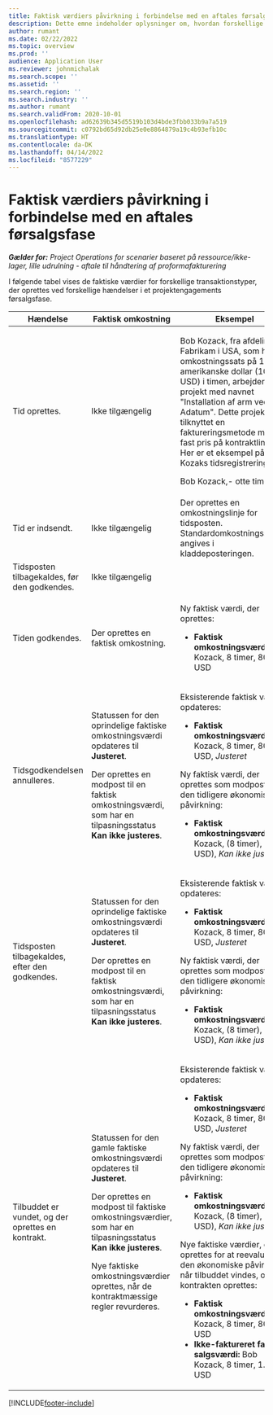 ```yaml
---
title: Faktisk værdiers påvirkning i forbindelse med en aftales førsalgsfase
description: Dette emne indeholder oplysninger om, hvordan forskellige hændelser påvirker tabellen for faktiske værdier i forbindelse med en aftales førsalgsfase i Microsoft Dynamics 365 Project Operations.
author: rumant
ms.date: 02/22/2022
ms.topic: overview
ms.prod: ''
audience: Application User
ms.reviewer: johnmichalak
ms.search.scope: ''
ms.assetid: ''
ms.search.region: ''
ms.search.industry: ''
ms.author: rumant
ms.search.validFrom: 2020-10-01
ms.openlocfilehash: ad62639b345d5519b103d4bde3fbb033b9a7a519
ms.sourcegitcommit: c0792bd65d92db25e0e8864879a19c4b93efb10c
ms.translationtype: HT
ms.contentlocale: da-DK
ms.lasthandoff: 04/14/2022
ms.locfileid: "8577229"
---
```

# <a name="actuals-impact-during-the-pre-sales-stage-of-an-engagement"></a>Faktisk værdiers påvirkning i forbindelse med en aftales førsalgsfase

_**Gælder for:** Project Operations for scenarier baseret på ressource/ikke-lager, lille udrulning - aftale til håndtering af proformafakturering_

I følgende tabel vises de faktiske værdier for forskellige transaktionstyper, der oprettes ved forskellige hændelser i et projektengagements førsalgsfase.

| Hændelse | Faktisk omkostning | Eksempel |
|---|---|---|
| Tid oprettes. | Ikke tilgængelig | <p>Bob Kozack, fra afdelingen Fabrikam i USA, som har en omkostningssats på 100 amerikanske dollar (100 USD) i timen, arbejder på et projekt med navnet "Installation af arm ved Adatum". Dette projekt er tilknyttet en faktureringsmetode med fast pris på kontraktlinjen. Her er et eksempel på Bob Kozaks tidsregistrering:</p><p>Bob Kozack,- otte timer</p> |
| Tid er indsendt. | Ikke tilgængelig | Der oprettes en omkostningslinje for tidsposten. Standardomkostningssatsen angives i kladdeposteringen. |
| Tidsposten tilbagekaldes, før den godkendes. | Ikke tilgængelig | |
| Tiden godkendes. | Der oprettes en faktisk omkostning. | <p>Ny faktisk værdi, der oprettes:</p><ul><li>**Faktisk omkostningsværdi:** Bob Kozack, 8 timer, 800 USD</li></ul> |
| Tidsgodkendelsen annulleres. | <p>Statussen for den oprindelige faktiske omkostningsværdi opdateres til **Justeret**.</p><p>Der oprettes en modpost til en faktisk omkostningsværdi, som har en tilpasningsstatus **Kan ikke justeres**.</p> | <p>Eksisterende faktisk værdi opdateres:</p><ul><li>**Faktisk omkostningsværdi:** Bob Kozack, 8 timer, 800 USD, *Justeret*</li></ul><p>Ny faktisk værdi, der oprettes som modpost til den tidligere økonomiske påvirkning:</p><ul><li>**Faktisk omkostningsværdi:** Bob Kozack, (8 timer), (800 USD), *Kan ikke justeres*</li></ul> |
| Tidsposten tilbagekaldes, efter den godkendes. | <p>Statussen for den oprindelige faktiske omkostningsværdi opdateres til **Justeret**.</p><p>Der oprettes en modpost til en faktisk omkostningsværdi, som har en tilpasningsstatus **Kan ikke justeres**.</p> | <p>Eksisterende faktisk værdi opdateres:</p><ul><li>**Faktisk omkostningsværdi:** Bob Kozack, 8 timer, 800 USD, *Justeret*</li></ul><p>Ny faktisk værdi, der oprettes som modpost til den tidligere økonomiske påvirkning:</p><ul><li>**Faktisk omkostningsværdi:** Bob Kozack, (8 timer), (800 USD), *Kan ikke justeres*</li></ul> |
| Tilbuddet er vundet, og der oprettes en kontrakt. | <p>Statussen for den gamle faktiske omkostningsværdi opdateres til **Justeret**.</p><p>Der oprettes en modpost til faktiske omkostningsværdier, som har en tilpasningsstatus **Kan ikke justeres**.</p><p>Nye faktiske omkostningsværdier oprettes, når de kontraktmæssige regler revurderes.</p> | <p>Eksisterende faktisk værdi opdateres:</p><ul><li>**Faktisk omkostningsværdi:** Bob Kozack, 8 timer, 800 USD, *Justeret*</li></ul><p>Ny faktisk værdi, der oprettes som modpost til den tidligere økonomiske påvirkning:</p><ul><li>**Faktisk omkostningsværdi:** Bob Kozack, (8 timer), (800 USD), *Kan ikke justeres*</li></ul><p>Nye faktiske værdier, der oprettes for at reevaluere den økonomiske påvirkning, når tilbuddet vindes, og kontrakten oprettes:</p><ul><li>**Faktisk omkostningsværdi:** Bob Kozack, 8 timer, 800 USD</li><li>**Ikke-faktureret faktisk salgsværdi:** Bob Kozack, 8 timer, 1.600 USD</li></ul> |

[!INCLUDE[footer-include](../includes/footer-banner.md)]
